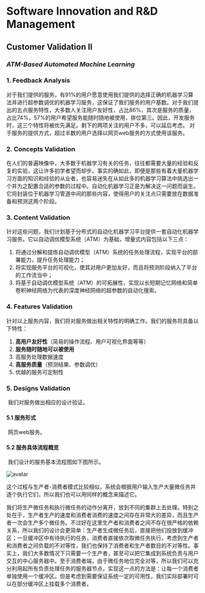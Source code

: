 # Software Innovation and R&D Management 

## Customer Validation II

### *ATM-Based Automated Machine Learning*


### 1. Feedback Analysis
​        对于我们提供的服务，有91%的用户愿意使用我们提供的选择正确的机器学习算法并进行超参数调优的机器学习服务，这保证了我们服务的用户基数。
​        对于我们提出的五点服务特性，大多数人关注用户友好性，占比86%，其次是服务的质量，占比74%，57%的用户希望服务能随时随地被使用，排位第三。因此，开发服务时，这三个特性将被优先满足。剩下的两项关注的用户不多，可以延后考虑。
对于服务的提供方式，超过半数的用户选择以网页web服务的方式使用该服务。

### 2. Concepts Validation 

​        在人们的普遍映像中，大多数于机器学习有关的任务，往往都需要大量的经验和反复的实验，这让许多初学者望而却步。事实的确如此，即便是那些有着大量机器学习方面的知识和经验的从业者，也容易迷失在从如此多的机器学习算法中挑选出一个并为之配置合适的参数的过程中。自动化机器学习正是为解决这一问题而诞生。它将封装位于机器学习管道中间的那些内容，使得用户的关注点只需要放在数据准备和预测这两个阶段。

### 3. Content Validation 

​        针对这些问题，我们计划基于分布式的自动化机器学习平台提供一套自动化机器学习服务。它以自动调优模型系统（ATM）为基础，增量式内容包括以下三点：

1. 将通过分解和提炼自动调优模型（ATM）系统的任务处理流程，实现平台的部署能力，提升任务处理能力；
2. 将实现服务平台的可视化，使其对用户更加友好，而且将预测阶段纳入了平台的工作流当中；
3. 将基于自动调优模型系统（ATM）的可拓展性，实现以长短期记忆网络和简单卷积神经网络为代表的深度神经网络的超参数的自动化搜索。

### 4. Features Validation 

针对以上服务内容，我们将对服务做出相关特性的明确工作。我们的服务将具备以下特性：

1. **高用户友好性**（简易的操作流程、用户可视化界面等等）
2. **服务随时随地可以被使用**
3. 高服务处理数据速度
4. **高服务质量**（预测结果、参数调优）
5. 优越的服务可定制性

### 5. Designs Validation 

​        我们对服务做出相应的设计验证。

#### 5.1 服务形式

​        网页web服务。

#### 5.2 服务具体流程概览

​        我们设计的服务基本流程图如下图所示。

![avatar](1.png)



​        这个过程与生产者-消费者模式比较相似，系统会根据用户输入生产大量微任务并逐个执行它们，所以我们也可以用同样的概念来描述它。

​        我们将生产微任务和执行微任务的动作分离开，放到不同的集群上去处理。特别之处在于，生产者生产的速度和消费者消费的速度之间存在非常大的差异，而且生产者一次会生产多个微任务。不过好在这里生产者和消费者之间不存在很严格的依赖关系，所以我们的设计会更简单：生产者生成微任务后，直接把他们投放到缓冲区；一旦缓冲区中有待执行的任务，消费者直接依次取微任务执行。考虑到生产者和消费者之间负载的不对等性，我们也保持了消费者和生产者数目的不对等性。事实上，我们大多数情况下只需要一个生产者，甚至可以把它集成到系统负责与用户交互的中心服务器中。至于消费者端，由于微任务地位完全对等，所以我们可以充分利用起所有负责处理任务的服务器节点，实现这一点的方法是：让每一个消费者单独使用一个缓冲区。但是考虑到需要保证系统一定的可用性，我们实际部署时可以在部分缓冲区上挂载多个消费者。